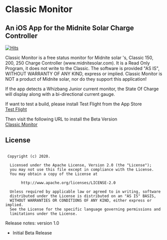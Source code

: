 
<h1>Classic Monitor</h1>
<h2>An iOS App for the Midnite Solar Charge Controller</h2>

[![Hits](https://hits.seeyoufarm.com/api/count/incr/badge.svg?url=https%3A%2F%2Fgithub.com%2FClassicDIY%2FClassicMonitor-iOS&count_bg=%2379C83D&title_bg=%23555555&icon=&icon_color=%23E7E7E7&title=hits&edge_flat=false)](https://hits.seeyoufarm.com)

<p>
Classic Monitor is a free status monitor for Midnite solar 's, Classic 150, 200, 250 Charge Controller (www.midnitesolar.com). It is a Read Only Program, it does not write to the Classic.
The software is provided "AS IS", WITHOUT WARRANTY OF ANY KIND, express or implied.
Classic Monitor is NOT a product of Midnite solar, nor do they support this application!
</p>
<p>
If the app detects a Whizbang Junior current monitor, the State Of Charge will display along with a bi-directional current gauge.
</p>

<p>
If want to test a build, please install Test Flight from the App Store</br>
<a href='https://apps.apple.com/us/app/testflight/id899247664'>Test Flight</a>


Then visit the following URL to install the Beta Version</br>
<a href='https://testflight.apple.com/join/YCC4MtdW'>Classic Monitor</a>
</p>

## License
```

 Copyright (c) 2020.

  Licensed under the Apache License, Version 2.0 (the "License");
  you may not use this file except in compliance with the License.
  You may obtain a copy of the License at

       http://www.apache.org/licenses/LICENSE-2.0

  Unless required by applicable law or agreed to in writing, software
  distributed under the License is distributed on an "AS IS" BASIS,
  WITHOUT WARRANTIES OR CONDITIONS OF ANY KIND, either express or implied.
  See the License for the specific language governing permissions and
  limitations under the License.

```
Release notes:
version 1.0
<ul>
<li>Initial Beta Release</li>
</ul>
